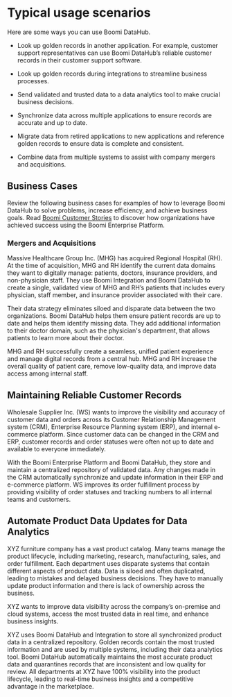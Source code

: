 # Typical usage scenarios

<head>
  <meta name="guidename" content="DataHub"/>
  <meta name="context" content="GUID-74b958b8-1e0e-40ab-9530-b8d836d0c9c4"/>
</head>

Here are some ways you can use Boomi DataHub.

- Look up golden records in another application. For example, customer support representatives can use Boomi DataHub’s reliable customer records in their customer support software.

- Look up golden records during integrations to streamline business processes.

- Send validated and trusted data to a data analytics tool to make crucial business decisions.

- Synchronize data across multiple applications to ensure records are accurate and up to date.

- Migrate data from retired applications to new applications and reference golden records to ensure data is complete and consistent.

- Combine data from multiple systems to assist with company mergers and acquisitions.


## Business Cases

Review the following business cases for examples of how to leverage Boomi DataHub to solve problems, increase efficiency, and achieve business goals. Read  [Boomi Customer Stories](https://boomi.com/customers/) to discover how organizations have achieved success using the Boomi Enterprise Platform.

### Mergers and Acquisitions

Massive Healthcare Group Inc. (MHG) has acquired Regional Hospital (RH). At the time of acquisition, MHG and RH identify the current data domains they want to digitally manage: patients, doctors, insurance providers, and non-physician staff. They use Boomi Integration and Boomi DataHub to create a single, validated view of MHG and RH’s patients that includes every physician, staff member, and insurance provider associated with their care.

Their data strategy eliminates siloed and disparate data between the two organizations. Boomi DataHub helps them ensure patient records are up to date and helps them identify missing data. They add additional information to their doctor domain, such as the physician's department, that allows patients to learn more about their doctor.

MHG and RH successfully create a seamless, unified patient experience and manage digital records from a central hub. MHG and RH increase the overall quality of patient care, remove low-quality data, and improve data access among internal staff.

## Maintaining Reliable Customer Records

Wholesale Supplier Inc. (WS) wants to improve the visibility and accuracy of customer data and orders across its Customer Relationship Management system (CRM), Enterprise Resource Planning system (ERP), and internal e-commerce platform. Since customer data can be changed in the CRM and ERP, customer records and order statuses were often not up to date and available to everyone immediately.

With the Boomi Enterprise Platform and Boomi DataHub, they store and maintain a centralized repository of validated data. Any changes made in the CRM automatically synchronize and update information in their ERP and e-commerce platform. WS improves its order fulfillment process by providing visibility of order statuses and tracking numbers to all internal teams and customers.

## Automate Product Data Updates for Data Analytics

XYZ furniture company has a vast product catalog. Many teams manage the product lifecycle, including marketing, research, manufacturing, sales, and order fulfillment. Each department uses disparate systems that contain different aspects of product data. Data is siloed and often duplicated, leading to mistakes and delayed business decisions. They have to manually update product information and there is lack of ownership across the business.

XYZ wants to improve data visibility across the company’s on-premise and cloud systems, access the most trusted data in real time, and enhance business insights.

XYZ uses Boomi DataHub and Integration to store all synchronized product data in a centralized repository. Golden records contain the most trusted information and are used by multiple systems, including their data analytics tool. Boomi DataHub automatically maintains the most accurate product data and quarantines records that are inconsistent and low quality for review. All departments at XYZ have 100% visibility into the product lifecycle, leading to real-time business insights and a competitive advantage in the marketplace.